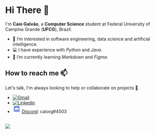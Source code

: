 # Hi There :wave:

I'm **Caio Galvão**, a **Computer Science** student at Federal University of Campina Grande (**UFCG**), Brazil.

- :eyes: I’m interested in software engineering, data science and artificial intelligence.
- :computer: I have experience with *Python* and *Java*.
- :pencil: I’m currently learning *Markdown* and *Figma*.

## How to reach me :mailbox:


Let's talk, I'm always looking to help or collaborate on projects :handshake:.

- [![Gmail](https://img.shields.io/badge/-Gmail-c14438?style=flat&logo=Gmail&logoColor=whit)](mailto:caio.galvao@ccc.ufcg.edu.br)
- [![Linkedin](https://img.shields.io/badge/-LinkedIn-blue?style=flat&logo=Linkedin&logoColor=white)](www.linkedin.com/in/caio-ribeiro-galvão)
- <a><img height="25" src="https://raw.githubusercontent.com/github/explore/80688e429a7d4ef2fca1e82350fe8e3517d3494d/topics/discord/discord.png"> [Discord](https://discord.com/): caiorg#4503
  
<br/>

<a href="https://github.com/caio-galvao">
  <img height="180em" src="https://github-readme-stats.vercel.app/api?username=caio-galvao&theme=black&show_icons=false" />
</a>

<br/>
